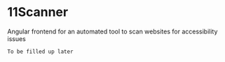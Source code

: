 # 11Scanner

Angular frontend for an automated tool to scan websites for accessibility issues

`To be filled up later`

